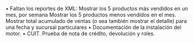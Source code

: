 •	Faltan los reportes de XML:
Mostrar los 5 productos más vendidos en un mes, por semana
Mostrar los 5 productos menos vendidos en el mes.
Mostrar total acumulado de ventas (o sea también mostrar el detalle) para una fecha y sucursal particulares
•	Documentación de la instalación del motor.
•	CUIT.
Prueba de nota de crédito, devolución y roles.
